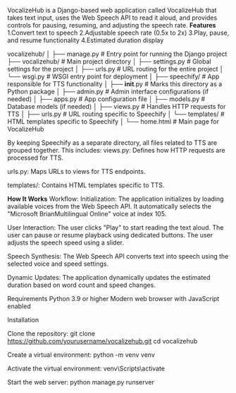 VocalizeHub is a Django-based web application called VocalizeHub that takes text input, uses the Web Speech API to read it aloud, and provides controls for pausing, resuming, and adjusting the speech rate.
**Features**
1.Convert text to speech
2.Adjustable speech rate (0.5x to 2x)
3.Play, pause, and resume functionality
4.Estimated duration display

vocalizehub/
│
├── manage.py                # Entry point for running the Django project
├── vocalizehub/             # Main project directory
│   ├── settings.py          # Global settings for the project
│   ├── urls.py              # URL routing for the entire project
│   └── wsgi.py              # WSGI entry point for deployment
│
├── speechify/               # App responsible for TTS functionality
│   ├── __init__.py          # Marks this directory as a Python package
│   ├── admin.py             # Admin interface configurations (if needed)
│   ├── apps.py              # App configuration file
│   ├── models.py            # Database models (if needed)
│   ├── views.py             # Handles HTTP requests for TTS
│   ├── urls.py              # URL routing specific to Speechify
│   └── templates/           # HTML templates specific to Speechify
│       └── home.html        # Main page for VocalizeHub

By keeping Speechify as a separate directory, all files related to TTS are grouped together.
This includes:
views.py: Defines how HTTP requests are processed for TTS.

urls.py: Maps URLs to views for TTS endpoints.

templates/: Contains HTML templates specific to TTS.



**How It Works**
Workflow:
Initialization:
The application initializes by loading available voices from the Web Speech API.
It automatically selects the "Microsoft BrianMultilingual Online" voice at index 105.

User Interaction:
The user clicks "Play" to start reading the text aloud.
The user can pause or resume playback using dedicated buttons.
The user adjusts the speech speed using a slider.

Speech Synthesis:
The Web Speech API converts text into speech using the selected voice and speed settings.

Dynamic Updates:
The application dynamically updates the estimated duration based on word count and speed changes.

Requirements
Python 3.9 or higher
Modern web browser with JavaScript enabled

Installation

Clone the repository:
git clone https://github.com/yourusername/vocalizehub.git
cd vocalizehub

Create a virtual environment:
python -m venv venv

Activate the virtual environment:
venv\Scripts\activate


Start the web server:
python manage.py runserver
